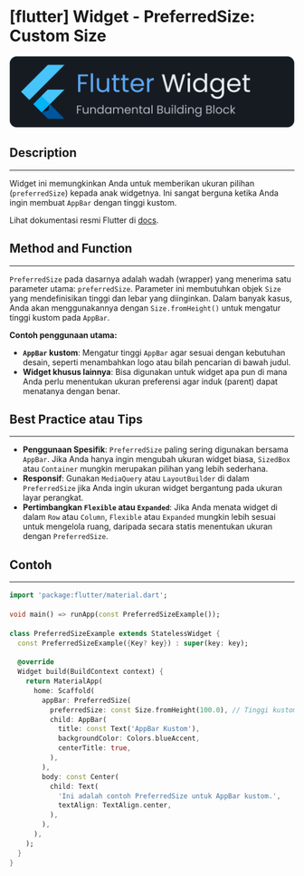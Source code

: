 # [flutter] Widget - PreferredSize: Custom Size

![widget](https://raw.githubusercontent.com/oujisan/OuVault/main/img/flutter-widget.png)
## Description
---
Widget ini memungkinkan Anda untuk memberikan ukuran pilihan (`preferredSize`) kepada anak widgetnya. Ini sangat berguna ketika Anda ingin membuat `AppBar` dengan tinggi kustom.

Lihat dokumentasi resmi Flutter di [docs](https://api.flutter.dev/flutter/widgets/PreferredSize-class.html).

## Method and Function
---
`PreferredSize` pada dasarnya adalah wadah (wrapper) yang menerima satu parameter utama: `preferredSize`. Parameter ini membutuhkan objek `Size` yang mendefinisikan tinggi dan lebar yang diinginkan. Dalam banyak kasus, Anda akan menggunakannya dengan `Size.fromHeight()` untuk mengatur tinggi kustom pada `AppBar`.

**Contoh penggunaan utama:**
* **`AppBar` kustom**: Mengatur tinggi `AppBar` agar sesuai dengan kebutuhan desain, seperti menambahkan logo atau bilah pencarian di bawah judul.
* **Widget khusus lainnya**: Bisa digunakan untuk widget apa pun di mana Anda perlu menentukan ukuran preferensi agar induk (parent) dapat menatanya dengan benar.

## Best Practice atau Tips
---
* **Penggunaan Spesifik**: `PreferredSize` paling sering digunakan bersama `AppBar`. Jika Anda hanya ingin mengubah ukuran widget biasa, `SizedBox` atau `Container` mungkin merupakan pilihan yang lebih sederhana.
* **Responsif**: Gunakan `MediaQuery` atau `LayoutBuilder` di dalam `PreferredSize` jika Anda ingin ukuran widget bergantung pada ukuran layar perangkat.
* **Pertimbangkan `Flexible` atau `Expanded`**: Jika Anda menata widget di dalam `Row` atau `Column`, `Flexible` atau `Expanded` mungkin lebih sesuai untuk mengelola ruang, daripada secara statis menentukan ukuran dengan `PreferredSize`.

## Contoh
---
```dart
import 'package:flutter/material.dart';

void main() => runApp(const PreferredSizeExample());

class PreferredSizeExample extends StatelessWidget {
  const PreferredSizeExample({Key? key}) : super(key: key);

  @override
  Widget build(BuildContext context) {
    return MaterialApp(
      home: Scaffold(
        appBar: PreferredSize(
          preferredSize: const Size.fromHeight(100.0), // Tinggi kustom 100
          child: AppBar(
            title: const Text('AppBar Kustom'),
            backgroundColor: Colors.blueAccent,
            centerTitle: true,
          ),
        ),
        body: const Center(
          child: Text(
            'Ini adalah contoh PreferredSize untuk AppBar kustom.',
            textAlign: TextAlign.center,
          ),
        ),
      ),
    );
  }
}